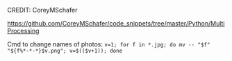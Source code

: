 CREDIT: CoreyMSchafer

https://github.com/CoreyMSchafer/code_snippets/tree/master/Python/MultiProcessing

Cmd to change names of photos: `v=1; for f in *.jpg; do mv -- "$f" "${f%*-*-*}$v.png"; v=$(($v+1)); done`
 
